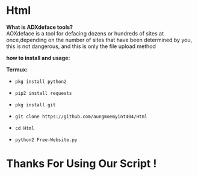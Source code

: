 # Html

**What is ADXdeface tools?**<br>
AOXdeface is a tool for defacing dozens or hundreds of sites at once,depending on the number
of sites that have been determined by you, this is not dangerous, and this is only the file upload method<br>


**how to install and usage:**

**Termux:**

* `pkg install python2`

* `pip2 install requests`

* `pkg install git`

* `git clone https://github.com/aungmoemyint404/Html`

* `cd Html`

* `python2 Free-Website.py`

# Thanks For Using Our Script !
